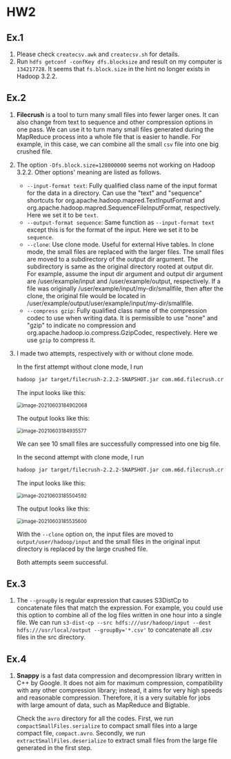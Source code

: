 # HW2

## Ex.1

1. Please check `createcsv.awk` and `createcsv.sh` for details.
2. Run `hdfs getconf -confKey dfs.blocksize` and result on my computer is `134217728`. It seems that `fs.block.size` in the hint no longer exists in Hadoop 3.2.2.

## Ex.2

1. **Filecrush** is a tool to turn many small files into fewer larger ones. It can also change from text to sequence and other compression options in one pass. We can use it to turn many small files generated during the MapReduce process into a whole file that is easier to handle. For example, in this case, we can combine all the small `csv` file into one big crushed file.

2. The option `-Dfs.block.size=128000000` seems not working on Hadoop 3.2.2. Other options' meaning are listed as follows.
   - `--input-format text`: Fully qualified class name of the input format for the data in a directory. Can use the "text" and "sequence" shortcuts for org.apache.hadoop.mapred.TextInputFormat and org.apache.hadoop.mapred.SequenceFileInputFormat, respectively. Here we set it to be `text`.
   - `--output-format sequence`: Same function as `--input-format text` except this is for the format of the input. Here we set it to be `sequence`.
   - `--clone`: Use clone mode. Useful for external Hive tables. In clone mode, the small files are replaced with the larger files. The small files are moved to a subdirectory of the output dir argument. The subdirectory is same as the original directory rooted at output dir. For example, assume the input dir argument and output dir argument are /user/example/input and /user/example/output, respectively. If a file was originally /user/example/input/my-dir/smallfile, then after the clone, the original file would be located in /user/example/output/user/example/input/my-dir/smallfile.
   - `--compress gzip`: Fully qualified class name of the compression codec to use when writing data. It is permissible to use "none" and "gzip" to indicate no compression and org.apache.hadoop.io.compress.GzipCodec, respectively. Here we use `gzip` to compress it.
   
3. I made two attempts, respectively with or without clone mode.

   In the first attempt without clone mode, I run 

   ```bash
   hadoop jar target/filecrush-2.2.2-SNAPSHOT.jar com.m6d.filecrush.crush.Crush --input-format text --output-format sequence --compress gzip input output `date +%Y%m%d%H%M%S`
   ```

   The input looks like this:

   <img src="C:\Users\lenovo\AppData\Roaming\Typora\typora-user-images\image-20210603184902068.png" alt="image-20210603184902068" style="zoom: 80%;" />

   The output looks like this:

   <img src="C:\Users\lenovo\AppData\Roaming\Typora\typora-user-images\image-20210603184935577.png" alt="image-20210603184935577" style="zoom:80%;" />

   We can see 10 small files are successfully compressed into one big file.

   In the second attempt with clone mode, I run

   ```bash
   hadoop jar target/filecrush-2.2.2-SNAPSHOT.jar com.m6d.filecrush.crush.Crush --input-format text --output-format sequence --clone --compress gzip input output `date +%Y%m%d%H%M%S`
   ```

   The input looks like this:

   <img src="C:\Users\lenovo\AppData\Roaming\Typora\typora-user-images\image-20210603185504592.png" alt="image-20210603185504592" style="zoom:80%;" />

   The output looks like this:

   <img src="C:\Users\lenovo\AppData\Roaming\Typora\typora-user-images\image-20210603185535600.png" alt="image-20210603185535600" style="zoom:80%;" />

   With the `--clone` option on, the input files are moved to `output/user/hadoop/input` and the small files in the original input directory is replaced by the large crushed file.

   Both attempts seem successful.

## Ex.3

1. The `--groupBy` is  regular expression that causes S3DistCp to concatenate files that match the expression. For example, you could use this option to combine all of the log files written in one hour into a single file. We can run `s3-dist-cp --src hdfs:///usr/hadoop/input --dest hdfs:///usr/local/output --groupBy='*.csv'` to concatenate all .csv files in the src directory.

## Ex.4

1. **Snappy** is a fast data compression and decompression library written in C++ by Google. It does not aim for maximum compression, compatibility with any other compression library; instead, it aims for very high speeds and reasonable compression. Therefore, it is a very suitable for jobs with large amount of data, such as MapReduce and Bigtable.

   Check the `avro` directory for all the codes. First, we run `compactSmallFiles.serialize` to compact small files into a large compact file, `compact.avro`. Secondly, we run `extractSmallFiles.deserialize` to extract small files from the large file generated in the first step.

